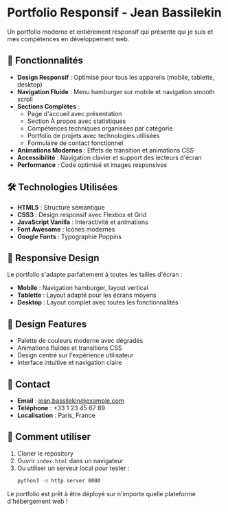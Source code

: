 # Portfolio Responsif - Jean Bassilekin

Un portfolio moderne et entièrement responsif qui présente qui je suis et mes compétences en développement web.

## 🚀 Fonctionnalités

- **Design Responsif** : Optimisé pour tous les appareils (mobile, tablette, desktop)
- **Navigation Fluide** : Menu hamburger sur mobile et navigation smooth scroll
- **Sections Complètes** :
  - Page d'accueil avec présentation
  - Section À propos avec statistiques
  - Compétences techniques organisées par catégorie
  - Portfolio de projets avec technologies utilisées
  - Formulaire de contact fonctionnel
- **Animations Modernes** : Effets de transition et animations CSS
- **Accessibilité** : Navigation clavier et support des lecteurs d'écran
- **Performance** : Code optimisé et images responsives

## 🛠️ Technologies Utilisées

- **HTML5** : Structure sémantique
- **CSS3** : Design responsif avec Flexbox et Grid
- **JavaScript Vanilla** : Interactivité et animations
- **Font Awesome** : Icônes modernes
- **Google Fonts** : Typographie Poppins

## 📱 Responsive Design

Le portfolio s'adapte parfaitement à toutes les tailles d'écran :
- **Mobile** : Navigation hamburger, layout vertical
- **Tablette** : Layout adapté pour les écrans moyens
- **Desktop** : Layout complet avec toutes les fonctionnalités

## 🎨 Design Features

- Palette de couleurs moderne avec dégradés
- Animations fluides et transitions CSS
- Design centré sur l'expérience utilisateur
- Interface intuitive et navigation claire

## 📧 Contact

- **Email** : jean.bassilekin@example.com
- **Téléphone** : +33 1 23 45 67 89
- **Localisation** : Paris, France

## 🚀 Comment utiliser

1. Cloner le repository
2. Ouvrir `index.html` dans un navigateur
3. Ou utiliser un serveur local pour tester :
   ```bash
   python3 -m http.server 8000
   ```

Le portfolio est prêt à être déployé sur n'importe quelle plateforme d'hébergement web !
